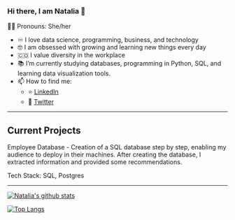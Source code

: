 ### Hi there, I am Natalia 👋
:curly_haired_woman: Pronouns: She/her

- :infinity: I love data science, programming, business, and technology
- :nerd_face: I am obsessed with growing and learning new things every day
- :colombia: I value diversity in the workplace
- :books: I’m currently studying databases, programming in Python, SQL, and learning data visualization tools.
- 📫 How to find me: 
  - :star: [LinkedIn](https://www.linkedin.com/in/natalia-velasquez/)
  - :newspaper: [Twitter](https://twitter.com/NatiVelasquez18)
  
  
---

  ## Current Projects 
  
Employee Database - Creation of a SQL database step by step, enabling my audience to deploy in their machines.  After creating the database, I extracted information and provided some recommendations.

Tech Stack: SQL, Postgres

---

[![Natalia's github stats](https://github-readme-stats.vercel.app/api?username=NataliaVelasquez18&count_private=true&show_icons=true&theme=radical&hide_rank=false)](https://github.com/anuraghazra/github-readme-stats)

[![Top Langs](https://github-readme-stats.vercel.app/api/top-langs/?username=NataliaVelasquez18)](https://github.com/anuraghazra/github-readme-stats)
